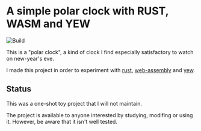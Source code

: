 # A simple polar clock with RUST, WASM and YEW

![Build](https://github.com/jcornaz/polar-clock/workflows/Build/badge.svg)

This is a "polar clock", a kind of clock I find especially satisfactory to watch on new-year's eve.

I made this project in order to experiment with [rust], [web-assembly] and [yew].

[rust]: https://www.rust-lang.org
[web-assembly]: https://webassembly.org
[yew]: https://yew.rs


## Status

This was a one-shot toy project that I will not maintain.

The project is available to anyone interested by studying, modifing or using it. However, be aware that it isn't well tested.

